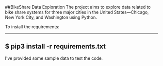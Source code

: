 ##BikeShare Data Exploration 
The project aims to explore data related to bike share systems for three major cities in the United States—Chicago, New York City, and Washington using Python.

To install the requirements:

----
$ pip3 install -r requirements.txt
----
I've provided some sample data to test the code.
